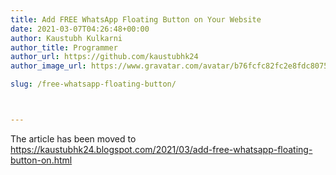 ```yaml
---
title: Add FREE WhatsApp Floating Button on Your Website
date: 2021-03-07T04:26:48+00:00
author: Kaustubh Kulkarni
author_title: Programmer
author_url: https://github.com/kaustubhk24
author_image_url: https://www.gravatar.com/avatar/b76fcfc82fc2e8fdc8075636f1735f61?s=200

slug: /free-whatsapp-floating-button/



---
```

The article has been moved to https://kaustubhk24.blogspot.com/2021/03/add-free-whatsapp-floating-button-on.html